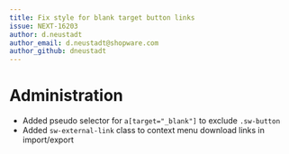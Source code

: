 ```yaml
---
title: Fix style for blank target button links
issue: NEXT-16203
author: d.neustadt
author_email: d.neustadt@shopware.com 
author_github: dneustadt
---
```

# Administration
* Added pseudo selector for `a[target="_blank"]` to exclude `.sw-button`
* Added `sw-external-link` class to context menu download links in import/export
